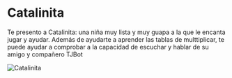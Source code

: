 # Catalinita
Te presento a Catalinita: una niña muy lista y muy guapa a la que le encanta jugar y ayudar.
Además de ayudarte a aprender las tablas de multtiplicar, te puede ayudar a comprobar a la capacidad de escuchar y hablar de su amigo y compañero TJBot

![Catalinita](./Catalinita.png)
<br>
